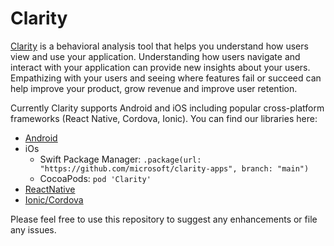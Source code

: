 # Clarity

[Clarity](https://clarity.microsoft.com/) is a behavioral analysis tool that helps you understand how users view and use your application. Understanding how users navigate and interact with your application can provide new insights about your users. Empathizing with your users and seeing where features fail or succeed can help improve your product, grow revenue and improve user retention.

Currently Clarity supports Android and iOS including popular cross-platform frameworks (React Native, Cordova, Ionic). You can find our libraries here:

- [Android](https://central.sonatype.com/artifact/com.microsoft.clarity/clarity/)
- iOs
  - Swift Package Manager: `.package(url: "https://github.com/microsoft/clarity-apps", branch: "main")`
  - CocoaPods: `pod 'Clarity'`
- [ReactNative](https://www.npmjs.com/package/react-native-clarity)
- [Ionic/Cordova](https://www.npmjs.com/package/cordova-clarity)

Please feel free to use this repository to suggest any enhancements or file any issues.
